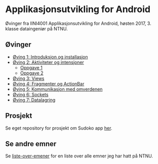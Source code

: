 # Applikasjonsutvikling for Android
Øvinger fra IINI4001 Applikasjonsutvikling for Android, høsten 2017, 3. klasse dataingeniør på NTNU.

## Øvinger
- [Øving 1: Introduksjon og installasjon](Assignment-1)
- [Øving 2: Aktiviteter og intensjoner](Assignment-2)
  - [Oppgave 1](Assignment-2/Assignment-2-exercise-1)
  - [Oppgave 2](Assignment-2/Assignment-2-exercise-2)
- [Øving 3: Views](Assignment-3)
- [Øving 4: Fragmenter og ActionBar](Assignment-4)
- [Øving 5: Kommunikasjon med omverdenen](Assignment-5)
- [Øving 6: Sockets](Assignment-6)
- [Øving 7: Datalagring](Assignment-7)

## Prosjekt
Se eget repository for prosjekt om Sudoko app [her](https://github.com/Knutakir/Android-Sudoku).

## Se andre emner
Se [liste-over-emener](https://github.com/Knutakir/liste-over-emner) for en liste over alle emner jeg har hatt på NTNU.
